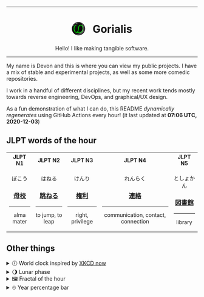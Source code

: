 ***

<h1 align="center">
<sub>
    <img src="readme/resources/avatar.png" height="36">
</sub>
&nbsp;
Gorialis
</h1>
<p align="center">
Hello! I like making tangible software.
</p>

***

My name is Devon and this is where you can view my public projects. I have a mix of stable and experimental projects, as well as some more comedic repositories.

I work in a handful of different disciplines, but my recent work tends mostly towards reverse engineering, DevOps, and graphical/UX design.

As a fun demonstration of what I can do, this README *dynamically regenerates* using GitHub Actions every hour! (it last updated at **07:06 UTC, 2020-12-03**)

<h2>JLPT words of the hour</h2>
<table>
    <tr>
        <th>JLPT N1</th>
        <th>JLPT N2</th>
        <th>JLPT N3</th>
        <th>JLPT N4</th>
        <th>JLPT N5</th>
    </tr>
    <tr>
        <td>
            <p align="center">ぼこう</p>
            <h3 align="center"><b><a href="https://jisho.org/search/%E6%AF%8D%E6%A0%A1">母校</a></b></h3>
            <hr>
            <p align="center">alma mater</p>
        </td>
        <td>
            <p align="center">はねる</p>
            <h3 align="center"><b><a href="https://jisho.org/search/%E8%B7%B3%E3%81%AD%E3%82%8B">跳ねる</a></b></h3>
            <hr>
            <p align="center">to jump,<wbr> to leap</p>
        </td>
        <td>
            <p align="center">けんり</p>
            <h3 align="center"><b><a href="https://jisho.org/search/%E6%A8%A9%E5%88%A9">権利</a></b></h3>
            <hr>
            <p align="center">right,<wbr> privilege</p>
        </td>
        <td>
            <p align="center">れんらく</p>
            <h3 align="center"><b><a href="https://jisho.org/search/%E9%80%A3%E7%B5%A1">連絡</a></b></h3>
            <hr>
            <p align="center">communication,<wbr> contact,<wbr> connection</p>
        </td>
        <td>
            <p align="center">としょかん</p>
            <h3 align="center"><b><a href="https://jisho.org/search/%E5%9B%B3%E6%9B%B8%E9%A4%A8">図書館</a></b></h3>
            <hr>
            <p align="center">library</p>
        </td>
    </tr>
</table>

<h2>Other things</h2>
<details>
<summary>🕖  World clock inspired by <a href="https://xkcd.com/now">XKCD now</a></summary>

> <img src="generated/now.png" width="512">

</details>
<details>
<summary>🌖 Lunar phase</summary>

The moon is approximately 63.50% through its phase (Waning Gibbous).

</details>
<details>
<summary>&#x1f5bc; Fractal of the hour</summary>

> <img src="generated/fractal.png" width="512">

</details>
<details>
<summary>&#x23f2; Year percentage bar</summary>
<pre><code>2020 [██████████████████▁▁] 92.16%</code></pre>
</details>
